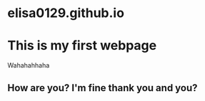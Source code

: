 # elisa0129.github.io

<html>
  <body>
    <h1>This is my first webpage</h1>
    <p>Wahahahhaha</p>
  </body>
</html>

## How are you? I'm fine thank you and you?
